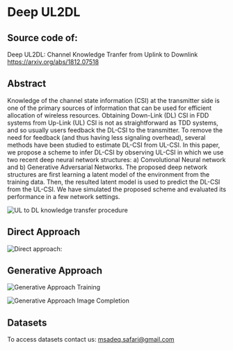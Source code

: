 # Deep UL2DL
## Source code of:
Deep UL2DL: Channel Knowledge Tranfer from Uplink to Downlink https://arxiv.org/abs/1812.07518

## Abstract

Knowledge of the channel state information (CSI) at the transmitter side is one of the primary sources of information that can be used for efficient allocation of wireless resources. Obtaining Down-Link (DL) CSI in FDD systems from Up-Link (UL) CSI is not as straightforward as TDD systems, and so usually users feedback the DL-CSI to the transmitter. To remove the need for feedback (and thus having less signaling overhead), several methods have been studied to estimate DL-CSI from UL-CSI. In this paper, we propose a scheme to infer DL-CSI by observing UL-CSI in which we use two recent deep neural network structures: a) Convolutional Neural network and b) Generative Adversarial Networks. The proposed deep network structures are first learning a latent model of the environment from the training data. Then, the resulted latent model is used to predict the DL-CSI from the UL-CSI. We have simulated the proposed scheme and evaluated its performance in a few network settings. 

![UL to DL knowledge transfer procedure](Images/model.png?raw=true "UL to DL knowledge transfer procedure")


## Direct Approach

![Direct approach:](Images/direct.png?raw=true "Direct approach:")

## Generative Approach

![Generative Approach Training](Images/ganstructure.png?raw=true "Generative Approach Training")


![Generative Approach Image Completion](Images/completion.png?raw=true "Generative Approach Image Completion")

## Datasets
To access datasets contact us: msadeq.safari@gmail.com
